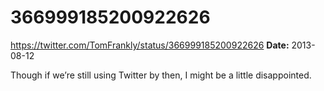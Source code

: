 # 366999185200922626
https://twitter.com/TomFrankly/status/366999185200922626
**Date:** 2013-08-12

Though if we’re still using Twitter by then, I might be a little disappointed.
